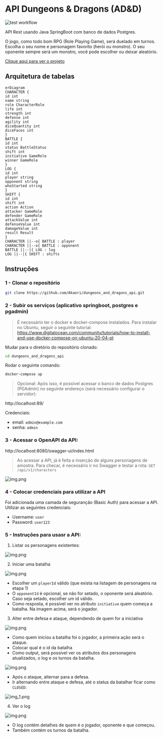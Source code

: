 # API Dungeons & Dragons (AD&D)

![test workflow](https://github.com/Akaori/dungeons_and_dragons_api/actions/workflows/test.yml/badge.svg)

API Rest usando Java SpringBoot com banco de dados Postgres.

O jogo, como todo bom RPG (Role Playing Game), será duelado em turnos.
Escolha o seu nome e personagem favorito (herói ou monstro).
O seu oponente sempre será um monstro, você pode escolher ou deixar aleatório.


[Clique aqui para ver o projeto](https://github.com/users/Akaori/projects/2/views/2)


## Arquitetura de tabelas

```mermaid
erDiagram
CHARACTER {
id int
name string
role CharacterRole
life int
strength int
defense int
agility int
diceQuantity int
diceFaces int
}
BATTLE {
id int
status BattleStatus
shift int
initiative GameRole
winner GameRole
}
LOG {
id int
player string
opponent string
whoStarted string
}
SHIFT {
id int
shift int
action Action
attacker GameRole
defender GameRole
attackValue int
defenseValue int
damageValue int
result Result
}
CHARACTER ||--o{ BATTLE : player 
CHARACTER ||--o{ BATTLE : opponent 
BATTLE ||--|{ LOG : log 
LOG ||--|{ SHIFT : shifts
```

## Instruções

### 1 - Clonar o repositório

```bash
git clone https://github.com/Akaori/dungeons_and_dragons_api.git
```

### 2 - Subir os serviços (aplicativo springboot, postgres e pgadmin)
> É necessário ter o docker e docker-compose instalados. Para instalar no Ubuntu, seguir o seguinte tutorial: 
> https://www.digitalocean.com/community/tutorials/how-to-install-and-use-docker-compose-on-ubuntu-20-04-pt

Mudar para o diretório do repositório clonado:

```bash
cd dungeons_and_dragons_api
```


Rodar o seguinte comando:

```bash
docker-compose up
```

> Opcional: Após isso, é possível acessar o banco de dados Postgres (PGAdmin) no seguinte endereço (será necessário configurar o servidor):

http://localhost:89/

Credenciais:

- email: `admin@example.com`
- senha: `admin`


### 3 - Acessar o OpenAPI da API:

http://localhost:8080/swagger-ui/index.html

> Ao acessar a API, já é feita a inserção de alguns personagens de amostra. Para checar, é necessário ir no Swagger e testar a rota: `GET /api/v1/characters`

![img.png](images/openapi.png)

### 4 - Colocar credenciais para utilizar a API

Foi adicionada uma camada de seguranção (Basic Auth) para acessar a API. Utilizar as seguintes credenciais:

- Username: `user`
- Password: `user123`

### 5 - Instruções para usasr a API:

1. Listar os personagens existentes:

![img.png](images/characters.png)

2. Iniciar uma batalha

![img.png](images/battle.png)

- Escolher um `playerId` válido (que exista na listagem de personagens na etapa 1)
- O `opponentId` é opcional, se não for setado, o oponente será aleatório. Caso seja setado, escolher um id válido.
- Como resposta, é possível ver no atributo `initiative` quem começa a batalha. Na imagem acima, será o jogador.

3. Alter entre defesa e ataque, dependendo de quem for a iniciativa

![img.png](images/attack.png)

- Como quem iniciou a batalha foi o jogador, a primeira ação será o ataque.
- Colocar qual é o id da batalha
- Como output, será possível ver os atributos dos personagens atualizados, o log e os turnos da batalha.

![img.png](images/defense.png)

- Após o ataque, alternar para a defesa.
- Ir alternando entre ataque e defesa, até o status da batalhar ficar como `CLOSED`:

![img_1.png](images/closed.png)

4. Ver o log

![img.png](images/log.png)

- O log contém detalhes de quem é o jogador, oponente e que começou.
- Também contém os turnos da batalha.
